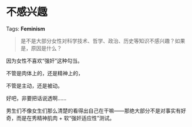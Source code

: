 # 不感兴趣

Tags: **Feminism**

> 是不是大部分女性对科学技术、哲学、政治、历史等知识不感兴趣？如果是，原因是什么？



因为女性不喜欢“强奸”这种勾当。

不管是肉体上的，还是精神上的，

不管是主动，还是被动。

好吧，非要把话说透啊……

男生们不像女生们那么清楚的看得出自己在干嘛——那绝大部分不是对事实有好奇，而是在秀精神肌肉 + 软“强奸适应性”测试。



